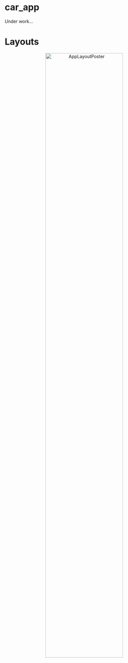 # car_app
Under work...

# Layouts
<div align = center>
  <img src = "https://drive.google.com/uc?export=view&id=11Rrhi_GavY3fPiDysSIZysiOOdyGOMT3" width = "70%" alt = "AppLayoutPoster">
</div>

